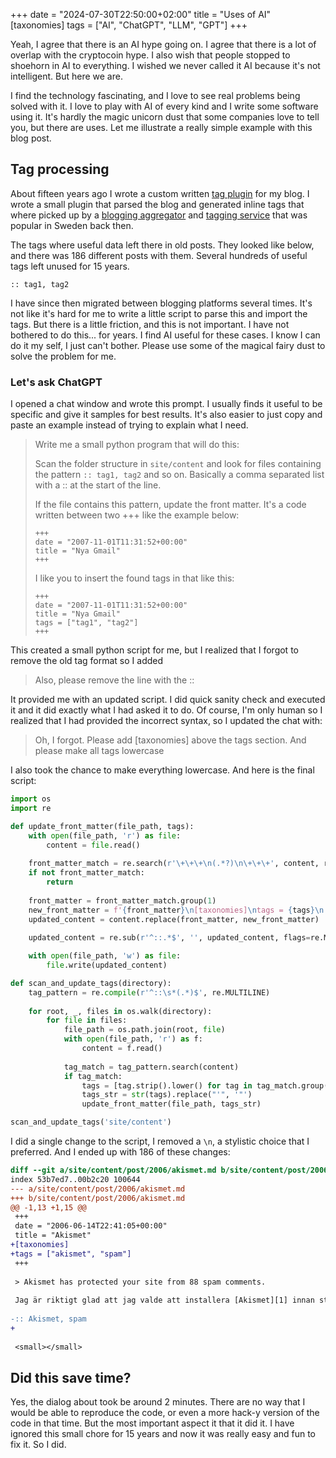 +++
date = "2024-07-30T22:50:00+02:00"
title = "Uses of AI"
[taxonomies]
tags = ["AI", "ChatGPT", "LLM", "GPT"]
+++

Yeah, I agree that there is an AI hype going on. I agree that there is a lot of overlap with the cryptocoin hype. I also wish that people stopped to shoehorn in AI to everything. I wished we never called it AI because it's not intelligent. But here we are.

I find the technology fascinating, and I love to see real problems being solved with it. I love to play with AI of every kind and I write some software using it. It's hardly the magic unicorn dust that some companies love to tell you, but there are uses. Let me illustrate a really simple example with this blog post.

## Tag processing

About fifteen years ago I wrote a custom written [tag plugin](@/post/2006/bloggarse.md) for my blog. I wrote a small plugin that parsed the blog and generated inline tags that where picked up by a [blogging aggregator](http://www.knuff.se/) and [tagging service](http://www.bloggar.se) that was popular in Sweden back then.

The tags where useful data left there in old posts. They looked like below, and there was 186 different posts with them. Several hundreds of useful tags left unused for 15 years.

```
:: tag1, tag2
```

I have since then migrated between blogging platforms several times. It's not like it's hard for me to write a little script to parse this and import the tags. But there is a little friction, and this is not important. I have not bothered to do this... for years. I find AI useful for these cases. I know I can do it my self, I just can't bother. Please use some of the magical fairy dust to solve the problem for me.

### Let's ask ChatGPT

I opened a chat window and wrote this prompt. I usually finds it useful to be specific and give it samples for best results. It's also easier to just copy and paste an example instead of trying to explain what I need.

> Write me a small python program that will do this:
> 
> Scan the folder structure in `site/content` and look for files containing the pattern `:: tag1, tag2` and so on. Basically a comma separated list with a :: at the start of the line.
> 
> If the file contains this pattern, update the front matter. It's a code written between two +++ like the example below:
> ```
> +++
> date = "2007-11-01T11:31:52+00:00"
> title = "Nya Gmail"
> +++
> ```
> I like you to insert the found tags in that like this:
> ```
> +++
> date = "2007-11-01T11:31:52+00:00"
> title = "Nya Gmail"
> tags = ["tag1", "tag2"]
> +++
> ```

This created a small python script for me, but I realized that I forgot to remove the old tag format so I added

> Also, please remove the line with the ::

It provided me with an updated script. I did quick sanity check and executed it and it did exactly what I had asked it to do. Of course, I'm only human so I realized that I had provided the incorrect syntax, so I updated the chat with:

> Oh, I forgot. Please add [taxonomies] above the tags section. And please make all tags lowercase

I also took the chance to make everything lowercase. And here is the final script:

```python
import os
import re

def update_front_matter(file_path, tags):
    with open(file_path, 'r') as file:
        content = file.read()
    
    front_matter_match = re.search(r'\+\+\+\n(.*?)\n\+\+\+', content, re.DOTALL)
    if not front_matter_match:
        return
    
    front_matter = front_matter_match.group(1)
    new_front_matter = f'{front_matter}\n[taxonomies]\ntags = {tags}\n'
    updated_content = content.replace(front_matter, new_front_matter)
    
    updated_content = re.sub(r'^::.*$', '', updated_content, flags=re.MULTILINE)

    with open(file_path, 'w') as file:
        file.write(updated_content)

def scan_and_update_tags(directory):
    tag_pattern = re.compile(r'^::\s*(.*)$', re.MULTILINE)
    
    for root, _, files in os.walk(directory):
        for file in files:
            file_path = os.path.join(root, file)
            with open(file_path, 'r') as f:
                content = f.read()
            
            tag_match = tag_pattern.search(content)
            if tag_match:
                tags = [tag.strip().lower() for tag in tag_match.group(1).split(',')]
                tags_str = str(tags).replace("'", '"')
                update_front_matter(file_path, tags_str)

scan_and_update_tags('site/content')
```

I did a single change to the script, I removed a `\n`, a stylistic choice that I preferred. And I ended up with 186 of these changes:

```diff
diff --git a/site/content/post/2006/akismet.md b/site/content/post/2006/akismet.md
index 53b7ed7..00b2c20 100644
--- a/site/content/post/2006/akismet.md
+++ b/site/content/post/2006/akismet.md
@@ -1,13 +1,15 @@
 +++
 date = "2006-06-14T22:41:05+00:00"
 title = "Akismet"
+[taxonomies]
+tags = ["akismet", "spam"]
 +++
 
 > Akismet has protected your site from 88 spam comments.
 
 Jag är riktigt glad att jag valde att installera [Akismet][1] innan stormen kom.
 
-:: Akismet, spam
+
 
 <small></small>
```

## Did this save time?

Yes, the dialog about took be around 2 minutes. There are no way that I would be able to reproduce the code, or even a more hack-y version of the code in that time. But the most important aspect it that it did it. I have ignored this small chore for 15 years and now it was really easy and fun to fix it. So I did.
